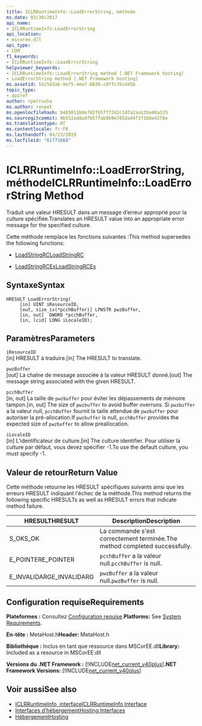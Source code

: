 ```yaml
---
title: ICLRRuntimeInfo::LoadErrorString, méthode
ms.date: 03/30/2017
api_name:
- ICLRRuntimeInfo.LoadErrorString
api_location:
- mscoree.dll
api_type:
- COM
f1_keywords:
- ICLRRuntimeInfo::LoadErrorString
helpviewer_keywords:
- ICLRRuntimeInfo::LoadErrorString method [.NET Framework hosting]
- LoadErrorString method [.NET Framework hosting]
ms.assetid: 52c543ab-9ef5-4ee7-b836-c0ffc35cd45b
topic_type:
- apiref
author: rpetrusha
ms.author: ronpet
ms.openlocfilehash: b485811b0e7d2f657ff2d2c1d7a2aa135e48a335
ms.sourcegitcommit: 9b552addadfb57fab0b9e7852ed4f1f1b8a42f8e
ms.translationtype: HT
ms.contentlocale: fr-FR
ms.lasthandoff: 04/23/2019
ms.locfileid: "61771668"
---
```

# <a name="iclrruntimeinfoloaderrorstring-method"></a><span data-ttu-id="980a4-102">ICLRRuntimeInfo::LoadErrorString, méthode</span><span class="sxs-lookup"><span data-stu-id="980a4-102">ICLRRuntimeInfo::LoadErrorString Method</span></span>
<span data-ttu-id="980a4-103">Traduit une valeur HRESULT dans un message d’erreur approprié pour la culture spécifiée.</span><span class="sxs-lookup"><span data-stu-id="980a4-103">Translates an HRESULT value into an appropriate error message for the specified culture.</span></span>  
  
 <span data-ttu-id="980a4-104">Cette méthode remplace les fonctions suivantes :</span><span class="sxs-lookup"><span data-stu-id="980a4-104">This method supersedes the following functions:</span></span>  
  
- [<span data-ttu-id="980a4-105">LoadStringRC</span><span class="sxs-lookup"><span data-stu-id="980a4-105">LoadStringRC</span></span>](../../../../docs/framework/unmanaged-api/hosting/loadstringrc-function.md)  
  
- [<span data-ttu-id="980a4-106">LoadStringRCEx</span><span class="sxs-lookup"><span data-stu-id="980a4-106">LoadStringRCEx</span></span>](../../../../docs/framework/unmanaged-api/hosting/loadstringrcex-function.md)  
  
## <a name="syntax"></a><span data-ttu-id="980a4-107">Syntaxe</span><span class="sxs-lookup"><span data-stu-id="980a4-107">Syntax</span></span>  
  
```  
HRESULT LoadErrorString(  
     [in] UINT iResourceID,  
     [out, size_is(*pcchBuffer)] LPWSTR pwzBuffer,  
     [in, out]  DWORD *pcchBuffer,  
     [in, lcid] LONG iLocaleID);  
```  
  
## <a name="parameters"></a><span data-ttu-id="980a4-108">Paramètres</span><span class="sxs-lookup"><span data-stu-id="980a4-108">Parameters</span></span>  
 `iResourceID`  
 <span data-ttu-id="980a4-109">[in] HRESULT à traduire.</span><span class="sxs-lookup"><span data-stu-id="980a4-109">[in] The HRESULT to translate.</span></span>  
  
 `pwzBuffer`  
 <span data-ttu-id="980a4-110">[out] La chaîne de message associée à la valeur HRESULT donné.</span><span class="sxs-lookup"><span data-stu-id="980a4-110">[out] The message string associated with the given HRESULT.</span></span>  
  
 `pcchBuffer`  
 <span data-ttu-id="980a4-111">[in, out] La taille de `pwzbuffer` pour éviter les dépassements de mémoire tampon.</span><span class="sxs-lookup"><span data-stu-id="980a4-111">[in, out] The size of `pwzbuffer` to avoid buffer overruns.</span></span> <span data-ttu-id="980a4-112">Si `pwzbuffer` a la valeur null, `pcchBuffer` fournit la taille attendue de `pwzbuffer` pour autoriser la pré-allocation.</span><span class="sxs-lookup"><span data-stu-id="980a4-112">If `pwzbuffer` is null, `pcchBuffer` provides the expected size of `pwzbuffer` to allow preallocation.</span></span>  
  
 `iLocaleID`  
 <span data-ttu-id="980a4-113">[in] L’identificateur de culture.</span><span class="sxs-lookup"><span data-stu-id="980a4-113">[in] The culture identifier.</span></span> <span data-ttu-id="980a4-114">Pour utiliser la culture par défaut, vous devez spécifier -1.</span><span class="sxs-lookup"><span data-stu-id="980a4-114">To use the default culture, you must specify -1.</span></span>  
  
## <a name="return-value"></a><span data-ttu-id="980a4-115">Valeur de retour</span><span class="sxs-lookup"><span data-stu-id="980a4-115">Return Value</span></span>  
 <span data-ttu-id="980a4-116">Cette méthode retourne les HRESULT spécifiques suivants ainsi que les erreurs HRESULT indiquant l'échec de la méthode.</span><span class="sxs-lookup"><span data-stu-id="980a4-116">This method returns the following specific HRESULTs as well as HRESULT errors that indicate method failure.</span></span>  
  
|<span data-ttu-id="980a4-117">HRESULT</span><span class="sxs-lookup"><span data-stu-id="980a4-117">HRESULT</span></span>|<span data-ttu-id="980a4-118">Description</span><span class="sxs-lookup"><span data-stu-id="980a4-118">Description</span></span>|  
|-------------|-----------------|  
|<span data-ttu-id="980a4-119">S_OK</span><span class="sxs-lookup"><span data-stu-id="980a4-119">S_OK</span></span>|<span data-ttu-id="980a4-120">La commande s'est correctement terminée.</span><span class="sxs-lookup"><span data-stu-id="980a4-120">The method completed successfully.</span></span>|  
|<span data-ttu-id="980a4-121">E_POINTER</span><span class="sxs-lookup"><span data-stu-id="980a4-121">E_POINTER</span></span>|<span data-ttu-id="980a4-122">`pcchBuffer` a la valeur null.</span><span class="sxs-lookup"><span data-stu-id="980a4-122">`pcchBuffer` is null.</span></span>|  
|<span data-ttu-id="980a4-123">E_INVALIDARG</span><span class="sxs-lookup"><span data-stu-id="980a4-123">E_INVALIDARG</span></span>|<span data-ttu-id="980a4-124">`pwzBuffer` a la valeur null.</span><span class="sxs-lookup"><span data-stu-id="980a4-124">`pwzBuffer` is null.</span></span>|  
  
## <a name="requirements"></a><span data-ttu-id="980a4-125">Configuration requise</span><span class="sxs-lookup"><span data-stu-id="980a4-125">Requirements</span></span>  
 <span data-ttu-id="980a4-126">**Plateformes :** Consultez [Configuration requise](../../../../docs/framework/get-started/system-requirements.md).</span><span class="sxs-lookup"><span data-stu-id="980a4-126">**Platforms:** See [System Requirements](../../../../docs/framework/get-started/system-requirements.md).</span></span>  
  
 <span data-ttu-id="980a4-127">**En-tête :** MetaHost.h</span><span class="sxs-lookup"><span data-stu-id="980a4-127">**Header:** MetaHost.h</span></span>  
  
 <span data-ttu-id="980a4-128">**Bibliothèque :** Inclus en tant que ressource dans MSCorEE.dll</span><span class="sxs-lookup"><span data-stu-id="980a4-128">**Library:** Included as a resource in MSCorEE.dll</span></span>  
  
 <span data-ttu-id="980a4-129">**Versions du .NET Framework :** [!INCLUDE[net_current_v40plus](../../../../includes/net-current-v40plus-md.md)]</span><span class="sxs-lookup"><span data-stu-id="980a4-129">**.NET Framework Versions:** [!INCLUDE[net_current_v40plus](../../../../includes/net-current-v40plus-md.md)]</span></span>  
  
## <a name="see-also"></a><span data-ttu-id="980a4-130">Voir aussi</span><span class="sxs-lookup"><span data-stu-id="980a4-130">See also</span></span>

- [<span data-ttu-id="980a4-131">ICLRRuntimeInfo, interface</span><span class="sxs-lookup"><span data-stu-id="980a4-131">ICLRRuntimeInfo Interface</span></span>](../../../../docs/framework/unmanaged-api/hosting/iclrruntimeinfo-interface.md)
- [<span data-ttu-id="980a4-132">Interfaces d’hébergement</span><span class="sxs-lookup"><span data-stu-id="980a4-132">Hosting Interfaces</span></span>](../../../../docs/framework/unmanaged-api/hosting/hosting-interfaces.md)
- [<span data-ttu-id="980a4-133">Hébergement</span><span class="sxs-lookup"><span data-stu-id="980a4-133">Hosting</span></span>](../../../../docs/framework/unmanaged-api/hosting/index.md)
